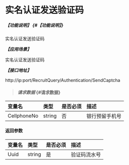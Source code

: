 # 实名认证发送验证码

##### _【功能说明】_ {#【功能说明】}

实名认证发送验证码

_**【应用场景】**_

实名认证发送验证码

_**【接口地址】**_

http://ip:port/RecruitQuery/Authentication/SendCaptcha
> #### _请求数据_ {#请求数据}

| 变量名 | 类型 | 是否必须 | 描述 |
| :--- | :--- | :--- | :--- |
| CellphoneNo | string | 否 | 银行预留手机号 |



#### 返回参数

| 变量名 | 类型 | 是否必须 | 描述 |
| :--- | :--- | :--- | :--- |
| Uuid | string | 是 | 验证码流水号 |



